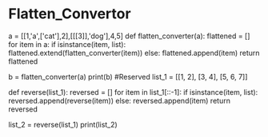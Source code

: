 # Flatten_Convertor
a = [[1,'a',['cat'],2],[[[3]],'dog'],4,5]
def flatten_converter(a):
    flattened = []
    for item in a:
        if isinstance(item, list):
            flattened.extend(flatten_converter(item))
        else:
            flattened.append(item)
    return flattened

b = flatten_converter(a)
print(b)
#Reserved
list_1 = [[1, 2], [3, 4], [5, 6, 7]]

def reverse(list_1):
    reversed = []
    for item in list_1[::-1]:
        if isinstance(item, list):
            reversed.append(reverse(item))
        else:
            reversed.append(item)
    return reversed

list_2 = reverse(list_1)
print(list_2)

